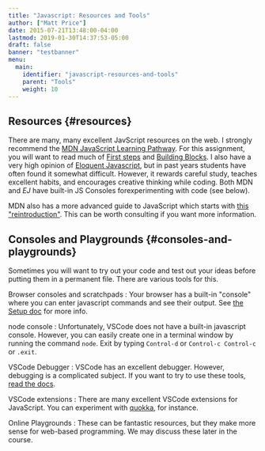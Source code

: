 ```yaml
---
title: "Javascript: Resources and Tools"
author: ["Matt Price"]
date: 2015-07-21T13:48:00-04:00
lastmod: 2019-01-30T14:37:53-05:00
draft: false
banner: "testbanner"
menu:
  main:
    identifier: "javascript-resources-and-tools"
    parent: "Tools"
    weight: 10
---
```


## Resources {#resources}

There are many, many excellent JavScript resources on the web. I strongly recommend the [MDN JavaScript Learning Pathway](https://developer.mozilla.org/en-US/docs/Learn/JavaScript). For this assignment, you will want to read much of [First steps](https://developer.mozilla.org/en-US/docs/Learn/JavaScript/First%5Fsteps) and [Building Blocks](https://developer.mozilla.org/en-US/docs/Learn/JavaScript/Building%5Fblocks). I also have a very high opinion of  [Eloquent Javascript](http://eloquentjavascript.net/), but in past years students have often found it somewhat difficult. However, it rewards careful study, teaches excellent habits, and encourages creative thinking while coding. Both MDN and _EJ_ have built-in JS Consoles forexperimenting with code (see below).

MDN also has a more advanced guide to JavaScript which starts with [this "reintroduction"](https://developer.mozilla.org/en-US/docs/Web/JavaScript/A%5Fre-introduction%5Fto%5FJavaScript). This can be worth consulting if you want more information.


## Consoles and Playgrounds {#consoles-and-playgrounds}

Sometimes you will want to try out your code and test out your ideas before putting them in a permanent file. There are various tools for this.

Browser consoles and scratchpads
: Your browser has a built-in "console" where you can enter javascript commands and see their output. See [the Setup doc](https://digitalhistory.github.io/dh-website/tools/setup/#web-browser) for more info.

node console
: Unfortunately, VSCode does not have a built-in javascript console. However, you can easily create one in a terminal window by running the command `node`. Exit by typing `Control-d` or `Control-c Control-c` or `.exit`.

VSCode Debugger
: VSCode has an excellent debugger. However, debugging is a complicated subject. If you want to try to use these tools, [read the docs](https://code.visualstudio.com/docs/editor/debugging).

VSCode extensions
: There are many excellent VSCode extensions for JavaScript. You can experiment with [quokka](https://marketplace.visualstudio.com/items?itemName=WallabyJs.quokka-vscode), for instance.

Online Playgrounds
: These can be fantastic resources, but they make more sense for web-based programming. We may discuss these later in the course.
